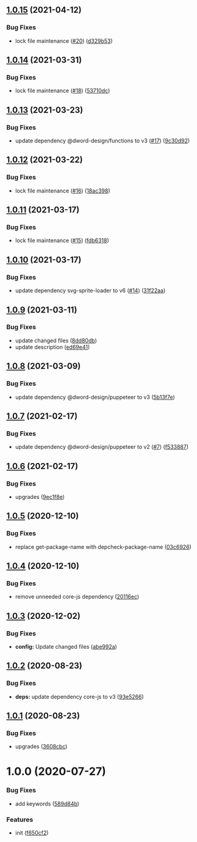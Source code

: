 ## [1.0.15](https://github.com/dword-design/nuxt-svg-sprite-loader/compare/v1.0.14...v1.0.15) (2021-04-12)


### Bug Fixes

* lock file maintenance ([#20](https://github.com/dword-design/nuxt-svg-sprite-loader/issues/20)) ([d329b53](https://github.com/dword-design/nuxt-svg-sprite-loader/commit/d329b5391c3f08160c1e044bf98a4a78277a3f2e))

## [1.0.14](https://github.com/dword-design/nuxt-svg-sprite-loader/compare/v1.0.13...v1.0.14) (2021-03-31)


### Bug Fixes

* lock file maintenance ([#18](https://github.com/dword-design/nuxt-svg-sprite-loader/issues/18)) ([53710dc](https://github.com/dword-design/nuxt-svg-sprite-loader/commit/53710dc79f554cb03ba3042504bb6b5e20cb2923))

## [1.0.13](https://github.com/dword-design/nuxt-svg-sprite-loader/compare/v1.0.12...v1.0.13) (2021-03-23)


### Bug Fixes

* update dependency @dword-design/functions to v3 ([#17](https://github.com/dword-design/nuxt-svg-sprite-loader/issues/17)) ([9c30d92](https://github.com/dword-design/nuxt-svg-sprite-loader/commit/9c30d92fc796b4c86311037f2590a5e282b26179))

## [1.0.12](https://github.com/dword-design/nuxt-svg-sprite-loader/compare/v1.0.11...v1.0.12) (2021-03-22)


### Bug Fixes

* lock file maintenance ([#16](https://github.com/dword-design/nuxt-svg-sprite-loader/issues/16)) ([18ac398](https://github.com/dword-design/nuxt-svg-sprite-loader/commit/18ac3989d9f8fd8fb729c5f0257374d372deae97))

## [1.0.11](https://github.com/dword-design/nuxt-svg-sprite-loader/compare/v1.0.10...v1.0.11) (2021-03-17)


### Bug Fixes

* lock file maintenance ([#15](https://github.com/dword-design/nuxt-svg-sprite-loader/issues/15)) ([fdb6318](https://github.com/dword-design/nuxt-svg-sprite-loader/commit/fdb63184887ba185785955ed51835168a6ffb7da))

## [1.0.10](https://github.com/dword-design/nuxt-svg-sprite-loader/compare/v1.0.9...v1.0.10) (2021-03-17)


### Bug Fixes

* update dependency svg-sprite-loader to v6 ([#14](https://github.com/dword-design/nuxt-svg-sprite-loader/issues/14)) ([31f22aa](https://github.com/dword-design/nuxt-svg-sprite-loader/commit/31f22aaf67a2789d000c47f555599fb270755a90))

## [1.0.9](https://github.com/dword-design/nuxt-svg-sprite-loader/compare/v1.0.8...v1.0.9) (2021-03-11)


### Bug Fixes

* update changed files ([8dd80db](https://github.com/dword-design/nuxt-svg-sprite-loader/commit/8dd80db7b9e42e26438b88d71c705128625ebf3b))
* update description ([ed69e41](https://github.com/dword-design/nuxt-svg-sprite-loader/commit/ed69e4179d4a564de6baf603f2f4d55738545ee3))

## [1.0.8](https://github.com/dword-design/nuxt-svg-sprite-loader/compare/v1.0.7...v1.0.8) (2021-03-09)


### Bug Fixes

* update dependency @dword-design/puppeteer to v3 ([5b13f7e](https://github.com/dword-design/nuxt-svg-sprite-loader/commit/5b13f7ecc33d594c31b0a8622a2c1a13954b75cd))

## [1.0.7](https://github.com/dword-design/nuxt-svg-sprite-loader/compare/v1.0.6...v1.0.7) (2021-02-17)


### Bug Fixes

* update dependency @dword-design/puppeteer to v2 ([#7](https://github.com/dword-design/nuxt-svg-sprite-loader/issues/7)) ([f533887](https://github.com/dword-design/nuxt-svg-sprite-loader/commit/f5338874aaa49096faac30f090e1b22a1d0d7264))

## [1.0.6](https://github.com/dword-design/nuxt-svg-sprite-loader/compare/v1.0.5...v1.0.6) (2021-02-17)


### Bug Fixes

* upgrades ([9ec1f8e](https://github.com/dword-design/nuxt-svg-sprite-loader/commit/9ec1f8e47362fc419ad8dc59bfb97da736d637d8))

## [1.0.5](https://github.com/dword-design/nuxt-svg-sprite-loader/compare/v1.0.4...v1.0.5) (2020-12-10)


### Bug Fixes

* replace get-package-name with depcheck-package-name ([03c6926](https://github.com/dword-design/nuxt-svg-sprite-loader/commit/03c692698fce49af55213f28a246e733970ce313))

## [1.0.4](https://github.com/dword-design/nuxt-svg-sprite-loader/compare/v1.0.3...v1.0.4) (2020-12-10)


### Bug Fixes

* remove unneeded core-js dependency ([20116ec](https://github.com/dword-design/nuxt-svg-sprite-loader/commit/20116ec84c46a25bb9ca268f43f66c7789b324ed))

## [1.0.3](https://github.com/dword-design/nuxt-svg-sprite-loader/compare/v1.0.2...v1.0.3) (2020-12-02)


### Bug Fixes

* **config:** Update changed files ([abe992a](https://github.com/dword-design/nuxt-svg-sprite-loader/commit/abe992a7814568dcd6aa076c27753912e0c43820))

## [1.0.2](https://github.com/dword-design/nuxt-svg-sprite-loader/compare/v1.0.1...v1.0.2) (2020-08-23)


### Bug Fixes

* **deps:** update dependency core-js to v3 ([93e5266](https://github.com/dword-design/nuxt-svg-sprite-loader/commit/93e526692bd6255b4eb43f6ba3b1f32dd7628ebc))

## [1.0.1](https://github.com/dword-design/nuxt-svg-sprite-loader/compare/v1.0.0...v1.0.1) (2020-08-23)


### Bug Fixes

* upgrades ([3608cbc](https://github.com/dword-design/nuxt-svg-sprite-loader/commit/3608cbcd10222f8bdf55b8e0574e9dcb9f6bbbf4))

# 1.0.0 (2020-07-27)


### Bug Fixes

* add keywords ([589d84b](https://github.com/dword-design/nuxt-svg-sprite-loader/commit/589d84b67f2b233c47422ee48cecaf1694853691))


### Features

* init ([f650cf2](https://github.com/dword-design/nuxt-svg-sprite-loader/commit/f650cf2ff4dc36591a52bde486361c7b343b23b3))
